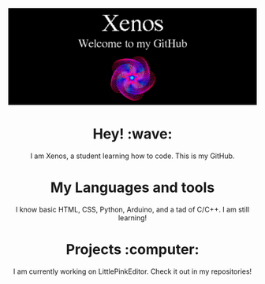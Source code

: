 <img src="bannerxz.png" alt="Xenos' Banner" class="center" />
<h1 align="center">Hey! :wave:</h1>
<p align="center">
  I am Xenos, a student learning how to code. This is my GitHub.
</p>

<h1 align="center">My Languages and tools</h1>
<p align="center">I know basic HTML, CSS, Python, Arduino, and a tad of C/C++. I am still learning!</p>

<h1 align="center">Projects :computer:</h1>
<p align="center">
I am currently working on LittlePinkEditor. Check it out in my repositories! 
</p>
